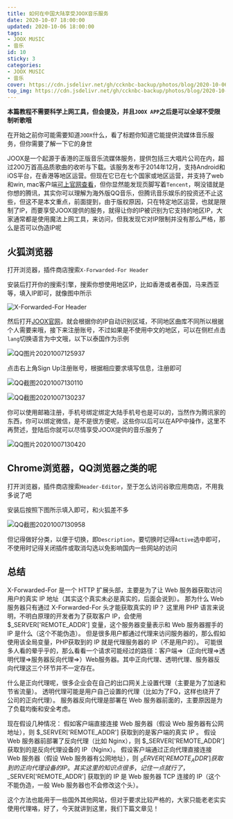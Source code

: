 ```yaml
---
title: 如何在中国大陆享受JOOX音乐服务
date: 2020-10-07 18:00:00
updated: 2020-10-06 18:00:00
tags: 
- JOOX MUSIC
- 音乐
id: 10
sticky: 3
categories: 
- JOOX MUSIC
- 音乐
cover: https://cdn.jsdelivr.net/gh/ccknbc-backup/photos/blog/2020-10-06~20:11:17.gif
top_img: https://cdn.jsdelivr.net/gh/ccknbc-backup/photos/blog/2020-10-06~20:11:13.png
---
```


**本篇教程不需要科学上网工具，但会提及，并且`JOOX APP`之后是可以全球不受限制听歌哦**

在开始之前你可能需要知道`JOOX`什么，看了标题你知道它能提供流媒体音乐服务，但你需要了解一下它的身世

JOOX是一个起源于香港的正版音乐流媒体服务，提供包括三大唱片公司在内，超过200万首高品质歌曲的收听与下载。该服务发布于2014年12月，支持Android和iOS平台，在香港等地区运营。但现在它已在七个国家或地区运营，并支持了web和win, mac客户端[可上官网查看](https://www.joox.com/limits)，但你显然能发现页脚写着`Tencent`，啊没错就是你想的腾讯，其实你可以理解为海外版QQ音乐，但腾讯音乐娱乐的投资还不止这些，但这不是本文重点，前面提到，由于版权原因，只在特定地区运营，也就是限制了IP，而要享受JOOX提供的服务，就得让你的IP被识别为它支持的地区IP，大家通常都是使用魔法上网工具，来访问，但我发现它对IP限制并没有那么严格，那么是否可以伪造IP呢

## 火狐浏览器

打开浏览器，插件商店搜索`X-Forwarded-For Header`

安装后打开你的搜索引擎，搜索你想使用地区IP，比如香港或者泰国，马来西亚等，填入IP即可，就像图中所示

![X-Forwarded-For Header](https://cdn.jsdelivr.net/gh/ccknbc-backup/photos/blog/2020-10-07~12:56:23.png)

然后打开[JOOX官网](https://www.joox.com/)，就会根据你的IP自动识别区域，不同地区曲库不同所以根据个人需要来哦，接下来注册账号，不过如果是不使用中文的地区，可以在侧栏点击`lang`切换语言为中文哦，以下以泰国作为示例

![QQ图片20201007125937](https://cdn.jsdelivr.net/gh/ccknbc-backup/photos/blog/2020-10-07~12:59:56.png)

点击右上角Sign Up注册账号，根据相应要求填写信息，注册即可

![QQ截图20201007130110](https://cdn.jsdelivr.net/gh/ccknbc-backup/photos/blog/2020-10-07~13:04:38.png)

![QQ截图20201007130237](https://cdn.jsdelivr.net/gh/ccknbc-backup/photos/blog/2020-10-07~13:04:57.png)

你可以使用邮箱注册，手机号绑定绑定大陆手机号也是可以的，当然作为腾讯家的东西，你可以绑定微信，是不是很方便呢，这些你以后可以在APP中操作，这里不再赘述，登陆后你就可以尽情享受JOOX提供的音乐服务了

![QQ图片20201007130420](https://cdn.jsdelivr.net/gh/ccknbc-backup/photos/blog/2020-10-07~13:08:01.png)

## Chrome浏览器，QQ浏览器之类的呢

打开浏览器，插件商店搜索`Header-Editor`，至于怎么访问谷歌应用商店，不用我多说了吧

安装后按照下图所示填入即可，和火狐差不多

![QQ截图20201007130958](https://cdn.jsdelivr.net/gh/ccknbc-backup/photos/blog/2020-10-07~13:11:20.png)

但记得做好分类，以便于切换，即`Description`，要切换时记得`Active`选中即可，不使用时记得关闭插件或取消勾选以免影响国内一些网站的访问

## 总结

X-Forwarded-For 是一个 HTTP 扩展头部，主要是为了让 Web 服务器获取访问用户的真实 IP 地址（其实这个真实未必是真实的，后面会说到）。
    那为什么 Web 服务器只有通过 X-Forwarded-For 头才能获取真实的 IP？
    这里用 PHP 语言来说明，不明白原理的开发者为了获取客户 IP，会使用 $_SERVER['REMOTE_ADDR'] 变量，这个服务器变量表示和 Web 服务器握手的 IP 是什么（这个不能伪造）。
    但是很多用户都通过代理来访问服务器的，那么假如使用该全局变量，PHP获取到的 IP 就是代理服务器的 IP（不是用户的）。
    可能很多人看的晕乎乎的，那么看看一个请求可能经过的路径：客户端=>（正向代理=>透明代理=>服务器反向代理=>）Web服务器。其中正向代理、透明代理、服务器反向代理这三个环节并不一定存在。

什么是正向代理呢，很多企业会在自己的出口网关上设置代理（主要是为了加速和节省流量）。
透明代理可能是用户自己设置的代理（比如为了FQ，这样也绕开了公司的正向代理）。
服务器反向代理是部署在 Web 服务器前面的，主要原因是为了负载均衡和安全考虑。

现在假设几种情况：
    假如客户端直接连接 Web 服务器（假设 Web 服务器有公网地址），则 $_SERVER['REMOTE_ADDR'] 获取到的是客户端的真实 IP 。
    假设 Web 服务器前部署了反向代理（比如 Nginx），则 $_SERVER['REMOTE_ADDR'] 获取到的是反向代理设备的 IP（Nginx）。
    假设客户端通过正向代理直接连接 Web 服务器（假设 Web 服务器有公网地址），则 $_SERVER['REMOTE_ADDR'] 获取到的正向代理设备的 IP 。
其实这里的知识点很多，记住一点就行了，$_SERVER['REMOTE_ADDR'] 获取到的 IP 是 Web 服务器 TCP 连接的 IP（这个不能伪造，一般 Web 服务器也不会修改这个头）。

这个方法也能用于一些国外其他网站，但对于要求比较严格的，大家只能老老实实使用代理咯，好了，今天就讲到这里，我们下篇文章见！